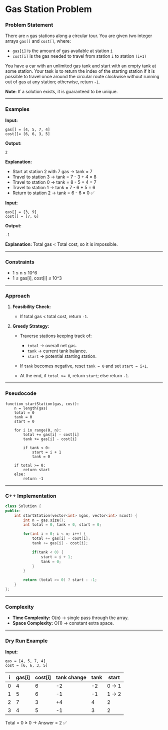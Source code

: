 # Gas Station Problem

### Problem Statement

There are `n` gas stations along a circular tour. You are given two integer arrays `gas[]` and `cost[]`, where:

* `gas[i]` is the amount of gas available at station `i`
* `cost[i]` is the gas needed to travel from station `i` to station `(i+1)`

You have a car with an unlimited gas tank and start with an empty tank at some station. Your task is to return the index of the starting station if it is possible to travel once around the circular route clockwise without running out of gas at any station; otherwise, return `-1`.

**Note**: If a solution exists, it is guaranteed to be unique.

---

### Examples

**Input:**

```
gas[] = [4, 5, 7, 4]
cost[]= [6, 6, 3, 5]
```

**Output:**

```
2
```

**Explanation:**

* Start at station 2 with 7 gas → tank = 7
* Travel to station 3 → tank = 7 - 3 + 4 = 8
* Travel to station 0 → tank = 8 - 5 + 4 = 7
* Travel to station 1 → tank = 7 - 6 + 5 = 6
* Return to station 2 → tank = 6 - 6 = 0 ✅

**Input:**

```
gas[] = [3, 9]
cost[] = [7, 6]
```

**Output:**

```
-1
```

**Explanation:** Total gas < Total cost, so it is impossible.

---

### Constraints

* 1 ≤ n ≤ 10^6
* 1 ≤ gas\[i], cost\[i] ≤ 10^3

---

### Approach

1. **Feasibility Check:**

   * If total gas < total cost, return `-1`.

2. **Greedy Strategy:**

   * Traverse stations keeping track of:

     * `total` → overall net gas.
     * `tank` → current tank balance.
     * `start` → potential starting station.
   * If `tank` becomes negative, reset `tank = 0` and set `start = i+1`.
   * At the end, if `total >= 0`, return `start`; else return `-1`.

---

### Pseudocode

```
function startStation(gas, cost):
    n = length(gas)
    total = 0
    tank = 0
    start = 0

    for i in range(0, n):
        total += gas[i] - cost[i]
        tank += gas[i] - cost[i]

        if tank < 0:
            start = i + 1
            tank = 0

    if total >= 0:
        return start
    else:
        return -1
```

---

### C++ Implementation

```cpp
class Solution {
public:
    int startStation(vector<int> &gas, vector<int> &cost) {
        int n = gas.size();
        int total = 0, tank = 0, start = 0;

        for(int i = 0; i < n; i++) {
            total += gas[i] - cost[i];
            tank += gas[i] - cost[i];

            if(tank < 0) {
                start = i + 1;
                tank = 0;
            }
        }

        return (total >= 0) ? start : -1;
    }
};
```

---

### Complexity

* **Time Complexity:** O(n) → single pass through the array.
* **Space Complexity:** O(1) → constant extra space.

---

### Dry Run Example

**Input:**

```
gas = [4, 5, 7, 4]
cost = [6, 6, 3, 5]
```

| i | gas\[i] | cost\[i] | tank change | tank | start |
| - | ------- | -------- | ----------- | ---- | ----- |
| 0 | 4       | 6        | -2          | -2   | 0 → 1 |
| 1 | 5       | 6        | -1          | -1   | 1 → 2 |
| 2 | 7       | 3        | +4          | 4    | 2     |
| 3 | 4       | 5        | -1          | 3    | 2     |

Total = 0 ≥ 0 → Answer = 2 ✅
